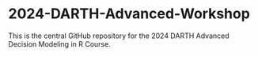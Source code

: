 # 2024-DARTH-Advanced-Workshop
This is the central GitHub repository for the 2024 DARTH Advanced Decision Modeling in R Course.
